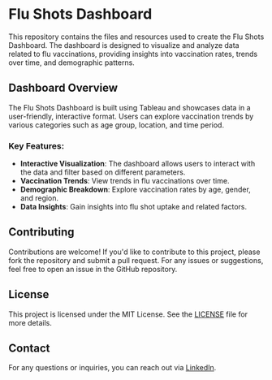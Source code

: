 # Flu Shots Dashboard

This repository contains the files and resources used to create the Flu Shots Dashboard. The dashboard is designed to visualize and analyze data related to flu vaccinations, providing insights into vaccination rates, trends over time, and demographic patterns.

## Dashboard Overview

The Flu Shots Dashboard is built using Tableau and showcases data in a user-friendly, interactive format. Users can explore vaccination trends by various categories such as age group, location, and time period.

### Key Features:
- **Interactive Visualization**: The dashboard allows users to interact with the data and filter based on different parameters.
- **Vaccination Trends**: View trends in flu vaccinations over time.
- **Demographic Breakdown**: Explore vaccination rates by age, gender, and region.
- **Data Insights**: Gain insights into flu shot uptake and related factors.

## Contributing

Contributions are welcome! If you'd like to contribute to this project, please fork the repository and submit a pull request. For any issues or suggestions, feel free to open an issue in the GitHub repository.

## License

This project is licensed under the MIT License. See the [LICENSE](LICENSE) file for more details.

## Contact

For any questions or inquiries, you can reach out via [LinkedIn](https://www.linkedin.com/in/joel-allen-caliste/).